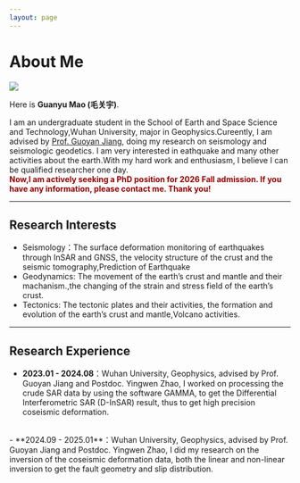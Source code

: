 ```yaml
---
layout: page
---
```


# About Me

<!--<img src="https://caihanlin.com/caihanlin.jpg" class="floatpic">-->
<img src="https://guanyumao.github.io/Guanyu2.jpg" class="floatpic">

Here is **Guanyu Mao (毛关宇)**.<br>
<!--
I am a graduate student in the Department of Engineering at the University of Cambridge, advised by [Prof. Özgür Akan](https://ioe.eng.cam.ac.uk/directory/akan), within [Internet of Everything (IoE) Group](https://ioe.eng.cam.ac.uk/). I also spent a lovely summer research program with [Prof. Pietro Liò](https://www.cl.cam.ac.uk/~pl219/) at [Artificial Intelligence Group](https://www.cl.cam.ac.uk/research/ai/). Prior to Cambridge,  I have worked on System Engineering, Cybersecurity and Wireless Communication with [Prof. Zhezhuang Xu](https://scholar.google.com.hk/citations?user=iZ7LQRkAAAAJ&hl=zh-CN) and [Dr. Meng Yuan](https://myuan27.github.io/). Recently, I was honored to be selected as **AAAI-2024 and KDD-2024 Undergraduate Scholars**.<br>
If you are interested in any aspect of me, I am always open to discussions and collaborations. Feel free to reach out to me at - hc663 [at] cam.ac.uk
-->
I am an undergraduate student in the School of Earth and Space Science and Technology,Wuhan University, major in Geophysics.Cureently, I am advised by [Prof. Guoyan Jiang](https://esst.whu.edu.cn/info/1531/1801.htm), doing my research on seismology and seismologic geodetics. I am very interested in eathquake and many other activities about the earth.With my hard work and enthusiasm, I believe I can be qualified researcher one day.<br>
**<font color="#990000">
  Now,I am actively seeking a PhD position for 2026 Fall admission. If you have any information, please contact me. Thank you!</font>**

---

## Research Interests
<!--
- [Internet of Everything](https://scholar.google.com/citations?view_op=search_authors&hl=zh-CN&mauthors=label:internet_of_everything)
- Molecular Communication
- Wireless Communication
- AI-powered Communication
-->
- Seismology：The surface deformation monitoring of earthquakes through InSAR and GNSS, the
velocity structure of the crust and the seismic tomography,Prediction of Earthquake
- Geodynamics: The movement of the earth’s crust and mantle and their machanism.,the changing
of the strain and stress field of the earth’s crust.
- Tectonics: The tectonic plates and their activities, the formation and evolution of the earth’s crust
and mantle,Volcano activities.

---

## Research Experience
- **2023.01 - 2024.08**：Wuhan University, Geophysics, advised by Prof. Guoyan Jiang and Postdoc. Yingwen Zhao, I worked on processing the crude SAR data by using the software GAMMA, to get the Differential Interferometric SAR (D-InSAR) result, thus to get high precision coseismic deformation. 
<br>
- **2024.09 - 2025.01**：Wuhan University, Geophysics, advised by Prof. Guoyan Jiang and Postdoc. Yingwen Zhao, I did my research on the inversion of the coseismic deformation data, both the linear and non-linear inversion to get the fault geometry and slip distribution.

<!--
## News and Updates

- **June 2024**：Very excited to be selected as [KDD UC Scholar](https://kdd2024.kdd.org/undergraduate-consortium/). See you in Spain!
- **May 2024：**My bachelor thesis won the Annual Best Thesis Award (Top 1/300).
- **April 2024：**Our work *BLEGuard* has been accepted to [MobiSys 2024](https://www.sigmobile.org/mobisys/2024/) as a poster paper. See you in Japan!
- **March 2024：**Very excited to get a MPhil offer from Engineering department at Cambridge University!
- **Dec 2023：**Very excited to be selected as [AAAI UC Scholar](https://aaai.org/aaai-conference/undergraduate-consortium-program/). See you in Canada!
- **Jun 2022：**Started research programme at [Cambridge AI Group](https://www.cl.cam.ac.uk/research/ai/), advised by Prof. Pietro Liò.

<br>

<blockquote class="twitter-tweet"><p lang="en" dir="ltr">Thrilled to be an AAAI-UC Scholar at <a href="https://twitter.com/hashtag/AAAI24?src=hash&amp;ref_src=twsrc%5Etfw">#AAAI24</a>, thanks to <a href="https://twitter.com/hashtag/AAAI?src=hash&amp;ref_src=twsrc%5Etfw">#AAAI</a> &amp; <a href="https://twitter.com/hashtag/GoogleExploreCSR?src=hash&amp;ref_src=twsrc%5Etfw">#GoogleExploreCSR</a> for the sponsorship. Grateful for the knowledge gained and new friendships formed.<br><br>Wonderful trip in Vancouver. Looking forward to staying connected with all.<a href="https://twitter.com/hashtag/AAAI24?src=hash&amp;ref_src=twsrc%5Etfw">#AAAI24</a> <a href="https://twitter.com/hashtag/Vancouver?src=hash&amp;ref_src=twsrc%5Etfw">#Vancouver</a> <a href="https://twitter.com/hashtag/GoogleExploreCSR?src=hash&amp;ref_src=twsrc%5Etfw">#GoogleExploreCSR</a> <a href="https://t.co/wUQUp8XlSM">pic.twitter.com/wUQUp8XlSM</a></p>&mdash; Hanlin CAI (seeking a PhD position 2025) (@lancecai2002) <a href="https://twitter.com/lancecai2002/status/1762210025173344260?ref_src=twsrc%5Etfw">February 26, 2024</a></blockquote> <script async src="https://platform.twitter.com/widgets.js" charset="utf-8"></script>

-->